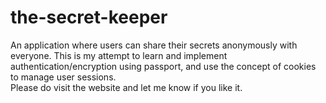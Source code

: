 # the-secret-keeper
An application where users can share their secrets anonymously with everyone.
This is my attempt to learn and implement authentication/encryption using passport, and use the concept of cookies to manage user sessions.
<br>
Please do visit the website and let me know if you like it.
